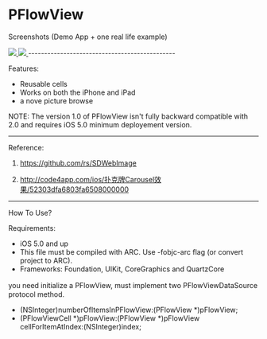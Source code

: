 PFlowView
=========

Screenshots (Demo App + one real life example)

<a href="https://github.com/pjk1129/PFlowView/blob/master/PFlowView/res/0.png">
<img src="https://github.com/pjk1129/PFlowView/blob/master/PFlowView/res/0.png"/>
</a>
<a href="https://github.com/pjk1129/PFlowView/blob/master/PFlowView/res/1.png">
<img src="https://github.com/pjk1129/PFlowView/blob/master/PFlowView/res/1.png"/>
</a>
----------------------------------------------

Features:
* Reusable cells
* Works on both the iPhone and iPad
* a nove picture browse

NOTE: The version 1.0 of PFlowView isn't fully backward compatible with 2.0 and requires iOS 5.0 minimum deployement version. 

----------------------------------------------

Reference:

1) https://github.com/rs/SDWebImage

2) http://code4app.com/ios/扑克牌Carousel效果/52303dfa6803fa6508000000

----------------------------------------------

How To Use?

Requirements:
* iOS 5.0 and up
* This file must be compiled with ARC. Use -fobjc-arc flag (or convert project to ARC).
* Frameworks: Foundation, UIKit, CoreGraphics and QuartzCore


you need initialize a PFlowView, must implement two PFlowViewDataSource　protocol method.

- (NSInteger)numberOfItemsInPFlowView:(PFlowView *)pFlowView;
- (PFlowViewCell *)pFlowView:(PFlowView *)pFlowView cellForItemAtIndex:(NSInteger)index;
